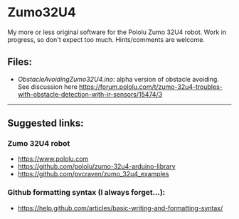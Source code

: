 # Zumo32U4
My more or less original software for the Pololu Zumo 32U4 robot.
Work in progress, so don't expect too much. Hints/comments are welcome.

## Files:
- *ObstacleAvoidingZumo32U4.ino*: alpha version of obstacle avoiding. See discussion here https://forum.pololu.com/t/zumo-32u4-troubles-with-obstacle-detection-with-ir-sensors/15474/3


___________________________________________________________
## Suggested links:
### Zumo 32U4 robot
- https://www.pololu.com
- https://github.com/pololu/zumo-32u4-arduino-library
- https://github.com/pvcraven/zumo_32u4_examples

### Github formatting syntax (I always forget...):
- https://help.github.com/articles/basic-writing-and-formatting-syntax/
